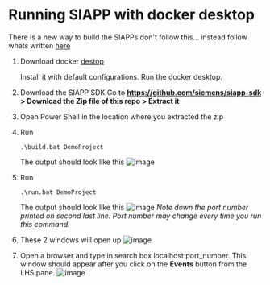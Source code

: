 # Running SIAPP with docker desktop
There is a new way to build the SIAPPs don't follow this... instead follow whats written [here](https://github.com/siemens/siapp-sdk)
1. Download docker [destop](https://desktop.docker.com/win/main/amd64/Docker%20Desktop%20Installer.exe?utm_source=docker&utm_medium=webreferral&utm_campaign=dd-smartbutton&utm_location=header)

   Install it with default configurations. Run the docker desktop.
2. Download the SIAPP SDK
Go to **https://github.com/siemens/siapp-sdk > Download the Zip file of this repo > Extract it**
3. Open Power Shell in the location where you extracted the zip
4. Run 
   ```
   .\build.bat DemoProject 
   ```
   The output should look like this
   ![image](https://user-images.githubusercontent.com/31771892/145667962-4a8b3c01-a3c4-44f2-8af7-07c0275d8fa5.png)
5. Run 
   ```
   .\run.bat DemoProject
   ```
   The output should look like this
![image](https://user-images.githubusercontent.com/31771892/145668001-3570e4da-2fa9-41bf-be15-f8845d86955f.png)
_Note down the port number printed on second last line. Port number may change every time you run this command._
6. These 2 windows will open up
![image](https://user-images.githubusercontent.com/31771892/145668053-710f415f-09f7-40a6-8c80-e5e7947e7cc9.png)
7. Open a browser and type in search box localhost:port_number. This window should appear after you click on the **Events** button from the LHS pane. 
![image](https://user-images.githubusercontent.com/31771892/145668088-2f60829e-eba2-4a64-86f0-84ce245d16a5.png)


